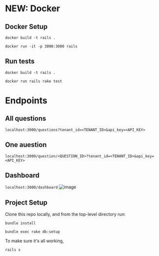 # NEW: Docker

## Docker Setup

`docker build -t rails .`

`docker run -it -p 3000:3000 rails`

## Run tests
`docker build -t rails .`

`docker run rails rake test`

# Endpoints
## All questions

`localhost:3000/questions?tenant_id=<TENANT_ID>&api_key=<API_KEY>`


## One auestion

`localhost:3000/question/<QUESTION_ID>?tenant_id=<TENANT_ID>&api_key=<API_KEY>`

## Dashboard

`localhost:3000/dashboard`
![image](https://user-images.githubusercontent.com/148787/97469620-997bcd80-1914-11eb-8151-405dd0795aec.png)


## Project Setup

Clone this repo locally, and from the top-level directory run:

`bundle install`

`bundle exec rake db:setup`

To make sure it's all working,

`rails s`
